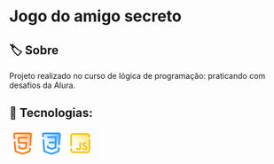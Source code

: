 <h1><b>Jogo do amigo secreto</b></h1>

<h2>🏷  Sobre</h2>
<p>Projeto realizado no curso de lógica de programação: praticando com desafios da Alura.</p>

## 🚀 Tecnologias:
<div>
  <img src="https://github.com/MarceloM-Albuquerque/jogo-do-numero-secreto/blob/main/img/html.png">
  <img src="https://github.com/MarceloM-Albuquerque/jogo-do-numero-secreto/blob/main/img/css.png">
  <img src="https://github.com/MarceloM-Albuquerque/jogo-do-numero-secreto/blob/main/img/js.png">
</div>
